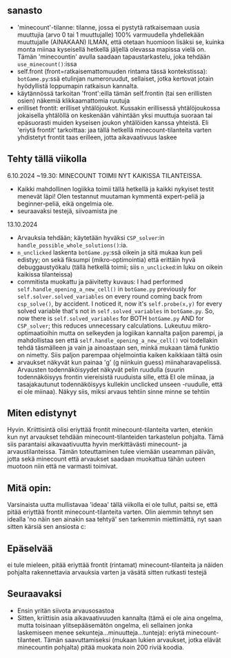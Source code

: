 ## sanasto
- 'minecount'-tilanne: tilanne, jossa ei pystytä ratkaisemaan uusia muuttujia (arvo 0 tai 1 muuttujalle) 100% varmuudella yhdellekään muuttujalle (AINAKAAN) ILMAN, että otetaan huomioon lisäksi se, kuinka monta miinaa kyseisellä hetkellä jäljellä olevassa mapissa vielä on. Tämän 'minecountin' avulla saadaan tapaustarkastelu, joka tehdään `use_minecount()`:issa
- self.front (front=ratkaisemattomuuden rintama tässä kontekstissa): `botGame.py`:ssä etulinjan numeroruudut, sellaiset, jotka kertovat jotain hyödyllistä loppumapin ratkaisun kannalta.
- käytännössä tarkoitan 'front':eilla tämän self.frontin (tai sen erillisten osien) näkemiä klikkaamattomia ruutuja
- erilliset frontit: erilliset yhtälöjoukot. Kussakin erillisessä yhtälöjoukossa jokaisella yhtälöllä on keskenään vähintään yksi muuttuja suoraan tai epäsuorasti muiden kyseisen joukon yhtälöiden kanssa yhteistä. Eli 'eriytä frontit' tarkoittaa: jaa tällä hetkellä minecount-tilanteita varten yhdistetyt frontit taas erilleen, jotta aikavaativuus laskee

## Tehty tällä viikolla

6.10.2024 ~19.30: MINECOUNT TOIMII NYT KAIKISSA TILANTEISSA.
- Kaikki mahdollinen logiikka toimii tällä hetkellä ja kaikki nykyiset testit menevät läpi! Olen testannut muutaman kymmentä expert-peliä ja beginner-peliä, eikä ongelmia ole.
- seuraavaksi testejä, siivoamista jne

13.10.2024
- Arvauksia tehdään; käytetään hyväksi `CSP_solver`:in `handle_possible_whole_solutions()`:ia.
- `n_unclicked` laskenta `botGame.py`:ssä oikein ja sitä mukaa kun peli edistyy; on sekä fiksumpi (mikro-optimointia) että erittäin hyvä debuggaustyökalu (tällä hetkellä toimii; siis `n_unclicked`:in luku on oikein kaikissa tilanteissa)
- commitista muokattu ja päivitetty kuvaus: I had performed `self.handle_opening_a_new_cell()` in `botGame.py` previously for `self.solver.solved_variables` on every round coming back from `csp_solve()`, by accident. I noticed it, now it's `self.probe(x,y)` for every solved variable that's not in `self.solved_variables` in `botGame.py`. So, now there is `self.solved_variables` for BOTH `botGame.py` AND for `CSP_solver`; this reduces unnecessary calculations. Lukeutuu mikro-optimaatioihin mutta on selkeyden ja logiikan kannalta paljon parempi, ja mahdollistaa sen että `self.handle_opening_a_new_cell()` voi todellakin tehdä täsmälleen ja vain ja ainoastaan sen, minkä mukaan tämä funktio on nimetty. Siis paljon parempaa ohjelmointia kaiken kaikkiaan tältä osin
- arvaukset näkyvät kun painaa 'g' (g niinkuin guess) miinaharavapelissä. Arvausten todennäköisyydet näkyvät pelin ruudulla (suurin todennäköisyys frontin viereisistä ruuduista sille, että EI ole miinaa, ja tasajakautunut todennäköisyys kullekin unclicked unseen -ruudulle, että ei ole miinaa). Näkyy siis, miksi arvaus tehtiin sinne minne se tehtiin



## Miten edistynyt
Hyvin. Kriittisintä olisi eriyttää frontit minecount-tilanteita varten, etenkin kun nyt arvaukset tehdään minecount-tilanteiden tarkastelun pohjalta. Tämä siis parantaisi aikavaativuutta hyvin merkittävästi minecount- ja arvaustilanteissa. Tämän toteuttaminen tulee viemään useamman päivän, jotta sekä minecount että arvaukset saadaan muokattua tähän uuteen muotoon niin että ne varmasti toimivat.


## Mitä opin:
Varsinaista uutta mullistavaa 'ideaa' tällä viikolla ei ole tullut, paitsi se, että pitää eriyttää frontit minecount-tilanteita varten. Olin aiemmin tehnyt sen idealla 'no näin sen ainakin saa tehtyä' sen tarkemmin miettimättä, nyt saan sitten kärsiä sen ansiosta c:


## Epäselvää
ei tule mieleen, pitää eriyttää frontit (rintamat) minecount-tilanteita ja näiden pohjalta rakennettavia arvauksia varten ja väsätä sitten rutkasti testejä

## Seuraavaksi
- Ensin yritän siivota arvausosastoa
- Sitten, kriittisin asia aikavaativuuden kannalta (tämä ei ole aina ongelma, mutta toisinaan ylitsepääsemätön ongelma, eli sellainen jonka laskemiseen menee sekunteja...minuutteja...tunteja): eriytä minecount-tilanteet. Tämän saavuttamiseksi (mukaan lukien arvaukset, jotka elävät minecountin pohjalta) pitää muokata noin 200 riviä koodia.
